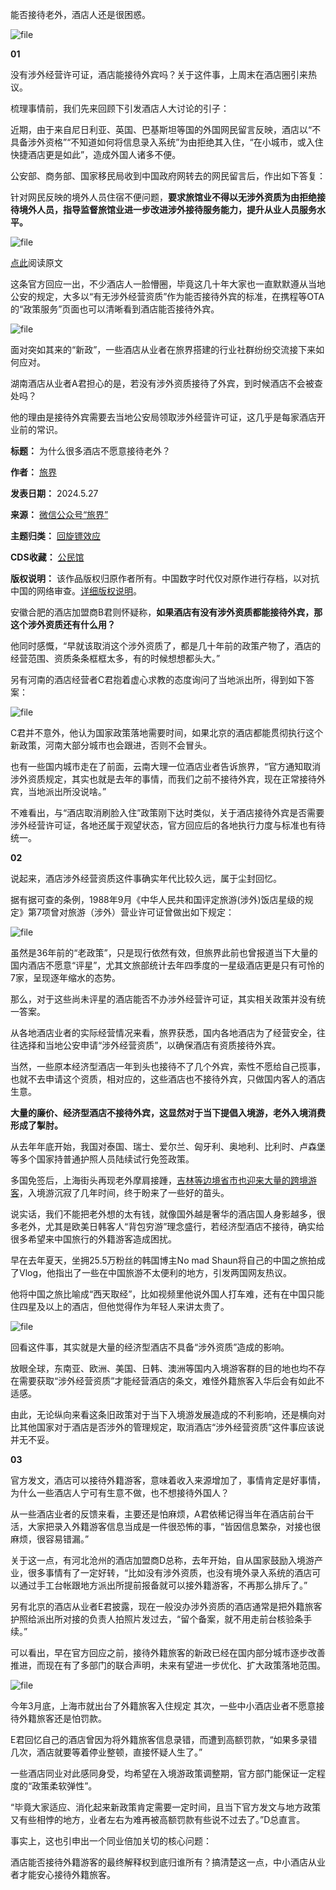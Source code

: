 能否接待老外，酒店人还是很困惑。


![file](https://chinadigitaltimes.net/chinese/files/2024/05/image-1716811935582.png)


**01** 


没有涉外经营许可证，酒店能接待外宾吗？关于这件事，上周末在酒店圈引来热议。


梳理事情前，我们先来回顾下引发酒店人大讨论的引子：


近期，由于来自尼日利亚、英国、巴基斯坦等国的外国网民留言反映，酒店以“不具备涉外资格”“不知道如何将信息录入系统”为由拒绝其入住，“在小城市，或入住快捷酒店更是如此”，造成外国人诸多不便。


公安部、商务部、国家移民局收到中国政府网转去的网民留言后，作出如下答复：


针对网民反映的境外人员住宿不便问题，**要求旅馆业不得以无涉外资质为由拒绝接待境外人员，指导监督旅馆业进一步改进涉外接待服务能力，提升从业人员服务水平。** 


![file](https://chinadigitaltimes.net/chinese/files/2024/05/image-1716811960389.png)


[点此](https://mp.weixin.qq.com/s?__biz=MzA4MDA0MzcwMA==&mid=2652678711&idx=1&sn=ecef9dcc09c3d466402819f93900d8c2&scene=21#wechat_redirect "点此")阅读原文


这条官方回应一出，不少酒店人一脸懵圈，毕竟这几十年大家也一直默默遵从当地公安的规定，大多以“有无涉外经营资质”作为能否接待外宾的标准，在携程等OTA的“政策服务”页面也可以清晰看到酒店能否接待外宾。


![file](https://chinadigitaltimes.net/chinese/files/2024/05/image-1716811992639.png)


面对突如其来的“新政”，一些酒店从业者在旅界搭建的行业社群纷纷交流接下来如何应对。


湖南酒店从业者A君担心的是，若没有涉外资质接待了外宾，到时候酒店不会被查处吗？


他的理由是接待外宾需要去当地公安局领取涉外经营许可证，这几乎是每家酒店开业前的常识。




**标题：** 为什么很多酒店不愿意接待老外？  

**作者：** [旅界](https://chinadigitaltimes.net/space/旅界)  

**发表日期：** 2024.5.27  

**来源：** [微信公众号“旅界”](https://web.archive.org/web/https://mp.weixin.qq.com/s/ZlvifCsQismE_kfmv4nz7Q)  

**主题归类：** [回旋镖效应](https://chinadigitaltimes.net/space/回旋镖效应)  

**CDS收藏：** [公民馆](https://chinadigitaltimes.net/space/%E5%85%AC%E6%B0%91%E9%A6%86)  

**版权说明：** 该作品版权归原作者所有。中国数字时代仅对原作进行存档，以对抗中国的网络审查。[详细版权说明](https://chinadigitaltimes.net/chinese/copyright)。


安徽合肥的酒店加盟商B君则怀疑称，**如果酒店有没有涉外资质都能接待外宾，那这个涉外资质还有什么用？** 


他同时感慨，“早就该取消这个涉外资质了，都是几十年前的政策产物了，酒店的经营范围、资质条条框框太多，有的时候想想都头大。”


另有河南的酒店经营者C君抱着虚心求教的态度询问了当地派出所，得到如下答案：


![file](https://chinadigitaltimes.net/chinese/files/2024/05/image-1716812022261.png)


C君并不意外，他认为国家政策落地需要时间，如果北京的酒店都能贯彻执行这个新政策，河南大部分城市也会跟进，否则不会冒头。


也有一些国内城市走在了前面，云南大理一位酒店业者告诉旅界，“官方通知取消涉外资质规定，其实也就是去年的事情，而我们之前不接待外宾，现在正常接待外宾，当地派出所没说啥。”


不难看出，与“酒店取消刷脸入住”政策刚下达时类似，关于酒店接待外宾是否需要涉外经营许可证，各地还属于观望状态，官方回应后的各地执行力度与标准也有待统一。


**02** 


说起来，酒店涉外经营资质这件事确实年代比较久远，属于尘封回忆。


据有据可查的条例，1988年9月《中华人民共和国评定旅游(涉外)饭店星级的规定》第7项曾对旅游（涉外）营业许可证曾做出如下规定：


![file](https://chinadigitaltimes.net/chinese/files/2024/05/image-1716812048489.png)


虽然是36年前的“老政策”，只是现行依然有效，但旅界此前也曾报道当下大量的国内酒店不愿意“评星”，尤其文旅部统计去年四季度的一星级酒店更是只有可怜的7家，呈现逐年缩水的态势。


那么，对于这些尚未评星的酒店能否不办涉外经营许可证，其实相关政策并没有统一答案。


从各地酒店业者的实际经营情况来看，旅界获悉，国内各地酒店为了经营安全，往往选择和当地公安申请“涉外经营资质”，以确保酒店有资质接待外宾。


当然，一些原本经济型酒店一年到头也接待不了几个外宾，索性不愿给自己揽事，也就不去申请这个资质，相对应的，这些酒店也不接待外宾，只做国内客人的酒店生意。


**大量的廉价、经济型酒店不接待外宾，这显然对于当下提倡入境游，老外入境消费形成了掣肘。** 


从去年年底开始，我国对泰国、瑞士、爱尔兰、匈牙利、奥地利、比利时、卢森堡等多个国家持普通护照人员陆续试行免签政策。


多国免签后，上海街头再现老外摩肩接踵，[吉林等边境省市也迎来大量的跨境游客](http://mp.weixin.qq.com/s?__biz=MzI1MzI0OTc3Ng==&mid=2247511434&idx=1&sn=ce87b3b4f297c529988e58e8794ddeb0&chksm=e9d5bc15dea23503756a63b4c6d5eaac3d3cc22b26220fcd0b903dd0bc8f49dfb2abb32f76ad&scene=21#wechat_redirect)，入境游沉寂了几年时间，终于盼来了一些好的苗头。


说实话，我们不能把老外想的太有钱，就像国外越是奢华的酒店国人身影越多，很多老外，尤其是欧美日韩客人“背包穷游”理念盛行，若经济型酒店不接待，确实给很多希望来中国旅行的外籍游客造成困扰。


早在去年夏天，坐拥25.5万粉丝的韩国博主No mad Shaun将自己的中国之旅拍成了Vlog，他指出了一些在中国旅游不太便利的地方，引发两国网友热议。


他将中国之旅比喻成“西天取经”，比如视频里他说外国人打车难，还有在中国只能住四星及以上的酒店，但他觉得作为年轻人来讲太贵了。


![file](https://chinadigitaltimes.net/chinese/files/2024/05/image-1716812086244.png)


回看这件事，其实就是大量的经济型酒店不具备“涉外资质”造成的影响。


放眼全球，东南亚、欧洲、美国、日韩、澳洲等国内入境游客群的目的地也均不存在需要获取“涉外经营资质”才能经营酒店的条文，难怪外籍旅客入华后会有如此不适感。


由此，无论纵向来看这条旧政策对于当下入境游发展造成的不利影响，还是横向对比其他国家对于酒店是否涉外的管理规定，取消酒店“涉外经营资质”这件事应该说并无不妥。


**03** 


官方发文，酒店可以接待外籍游客，意味着收入来源增加了，事情肯定是好事情，为什么一些酒店人宁可有生意不做，也不想接待外国人？


从一些酒店业者的反馈来看，主要还是怕麻烦，A君依稀记得当年在酒店前台干活，大家把录入外籍游客信息当成是一件很恐怖的事，“皆因信息繁杂，对接也很麻烦，很容易错漏。”


关于这一点，有河北沧州的酒店加盟商D总称，去年开始，自从国家鼓励入境游产业，很多事情有了一定好转，“比如没有涉外资质，也没有境外录入系统的酒店可以通过手工台帐跟地方派出所提前报备就可以接外籍游客，不再那么排斥了。”


另有北京的酒店从业者E君披露，现在一般没办涉外资质的酒店通常是把外籍旅客护照给派出所对接的负责人拍照片发过去，“留个备案，就不用走前台核验条手续。”


可以看出，早在官方回应之前，接待外籍旅客的新政已经在国内部分城市逐步改善推进，而现在有了多部门的联合声明，未来有望进一步优化、扩大政策落地范围。


![file](https://chinadigitaltimes.net/chinese/files/2024/05/image-1716812114468.png)


今年3月底，上海市就出台了外籍旅客入住规定
其次，一些中小酒店业者不愿意接待外籍旅客还是怕罚款。


E君回忆自己的酒店曾因为将外籍旅客信息录错，而遭到高额罚款，“如果多录错几次，酒店就要等着停业整顿，直接怀疑人生了。”


一些酒店同业对此感同身受，均希望在入境游政策调整期，官方部门能保证一定程度的“政策柔软弹性”。


“毕竟大家适应、消化起来新政策肯定需要一定时间，且当下官方发文与地方政策又有些相悖的地方，业者左右为难再被高额罚款有些说不过去了。”D总直言。


事实上，这也引申出一个同业倍加关切的核心问题：


酒店能否接待外籍游客的最终解释权到底归谁所有？搞清楚这一点，中小酒店从业者才能安心接待外籍旅客。

